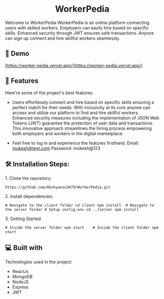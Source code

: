 <h1 align="center" id="title">WorkerPedia</h1>

<p id="description">Welcome to WorkerPedia WorkerPedia is an online platform connecting users with skilled workers. Employers can easily hire based on specific skills. Enhanced security through JWT ensures safe transactions. Anyone can sign up connect and hire skillful workers seamlessly.</p>

<h2>🚀 Demo</h2>

[https://worker-pedia.vercel.app/](https://worker-pedia.vercel.app/)
  
<h2>🧐 Features</h2>

Here're some of the project's best features:

* Users effortlessly connect and hire based on specific skills ensuring a perfect match for their needs. With inclusivity at its core anyone can access and utilize our platform to find and hire skillful workers. Enhanced security measures including the implementation of JSON Web Tokens (JWT) guarantee the protection of user data and transactions. This innovative approach streamlines the hiring process empowering both employers and workers in the digital marketplace.

* Feel free to log in and experience the features firsthand.
  Email: mukesh@test.com
  Password: mukesh@123 

<h2>🛠️ Installation Steps:</h2>

<p>1. Clone the repository:</p>

```
https://github.com/Akshyansu3479/WorkerPedia.git
```

<p>2. Install dependencies:</p>

```
# Navigate to the client folder cd client npm install  # Navigate to the server folder # Setup config.env cd ../server npm install
```

<p>3. Getting Started</p>

```
# Inside the server folder npm start    # Inside the client folder npm start
```

  
  
<h2>💻 Built with</h2>

Technologies used in the project:

*   ReactJs
*   MongoDB
*   NodeJS
*   Express
*   JWT
